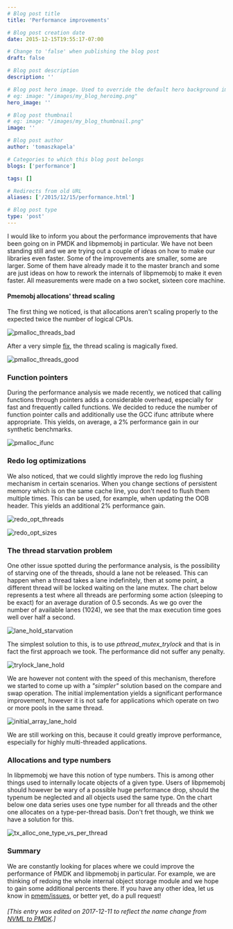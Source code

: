 ```yaml
---
# Blog post title
title: 'Performance improvements'

# Blog post creation date
date: 2015-12-15T19:55:17-07:00

# Change to 'false' when publishing the blog post
draft: false

# Blog post description
description: ''

# Blog post hero image. Used to override the default hero background image.
# eg: image: "/images/my_blog_heroimg.png"
hero_image: ''

# Blog post thumbnail
# eg: image: "/images/my_blog_thumbnail.png"
image: ''

# Blog post author
author: 'tomaszkapela'

# Categories to which this blog post belongs
blogs: ['performance']

tags: []

# Redirects from old URL
aliases: ['/2015/12/15/performance.html']

# Blog post type
type: 'post'
---
```


I would like to inform you about the performance improvements that have been going on in PMDK and libpmemobj in particular. We have not been standing still and we are trying out a couple of ideas on how to make our libraries even faster. Some of the improvements are smaller, some are larger. Some of them have already made it to the master branch and some are just ideas on how to rework the internals of libpmemobj to make it even faster. All measurements were made on a two socket, sixteen core machine.

#### Pmemobj allocations' thread scaling

The first thing we noticed, is that allocations aren't scaling properly to the expected twice the number of logical CPUs.

![pmalloc_threads_bad](/images/posts/pmalloc_threads_bad.png)

After a very simple [fix][a8ef08e9], the thread scaling is magically fixed.

![pmalloc_threads_good](/images/posts/pmalloc_threads_good.png)

### Function pointers

During the performance analysis we made recently, we noticed that calling functions through pointers adds a considerable overhead, especially for fast and frequently called functions. We decided to reduce the number of function pointer calls and additionally use the GCC ifunc attribute where appropriate. This yields, on average, a 2% performance gain in our synthetic benchmarks.

![pmalloc_ifunc](/images/posts/pmalloc_ifunc.png)

### Redo log optimizations

We also noticed, that we could slightly improve the redo log flushing mechanism in certain scenarios. When you change sections of persistent memory which is on the same cache line, you don't need to flush them multiple times. This can be used, for example, when updating the OOB header. This yields an additional 2% performance gain.

![redo_opt_threads](/images/posts/redo_opt_threads.png)

![redo_opt_sizes](/images/posts/redo_opt_sizes.png)

### The thread starvation problem

One other issue spotted during the performance analysis, is the possibility of starving one of the threads, should a lane not be released. This can happen when a thread takes a lane indefinitely, then at some point, a different thread will be locked waiting on the lane mutex. The chart below represents a test where all threads are performing some action (sleeping to be exact) for an average duration of 0.5 seconds. As we go over the number of available lanes (1024), we see that the max execution time goes well over half a second.

![lane_hold_starvation](/images/posts/lane_hold_starvation.png)

The simplest solution to this, is to use _pthread_mutex_trylock_ and that is in fact the first approach we took. The performance did not suffer any penalty.

![trylock_lane_hold](/images/posts/trylock_lane_hold.png)

We are however not content with the speed of this mechanism, therefore we started to come up with a _"simpler"_ solution based on the compare and swap operation. The initial implementation yields a significant performance improvement, however it is not safe for applications which operate on two or more pools in the same thread.

![initial_array_lane_hold](/images/posts/initial_array_lane_hold.png)

We are still working on this, because it could greatly improve performance, especially for highly multi-threaded applications.

### Allocations and type numbers

In libpmemobj we have this notion of type numbers. This is among other things used to internally locate objects of a given type. Users of libpmemobj should however be wary of a possible huge performance drop, should the typenum be neglected and all objects used the same type. On the chart below one data series uses one type number for all threads and the other one allocates on a type-per-thread basis. Don't fret though, we think we have a solution for this.

![tx_alloc_one_type_vs_per_thread](/images/posts/tx_alloc_one_type_vs_per_thread.png)

### Summary

We are constantly looking for places where we could improve the performance of PMDK and libpmemobj in particular. For example, we are thinking of redoing the whole internal object storage module and we hope to gain some additional percents there. If you have any other idea, let us know in [pmem/issues][41493750], or better yet, do a pull request!

[41493750]: https://github.com/pmem/issues/issues 'pmem/issues'
[f242534b]: (/blog/2015/07/an-introduction-to-pmemcheck-part-1-basics) 'pmemcheck blog entry'
[efed04e3]: https://gcc.gnu.org/onlinedocs/gcc/Other-Builtins.html '__builtin_expect'
[a8ef08e9]: https://github.com/pmem/pmdk/commit/5606aa41461cc0e7278bb059f1adae88ff6fbf04 'fix merge'

###### [This entry was edited on 2017-12-11 to reflect the name change from [NVML to PMDK](/blog/2017/12/NVML-is-now-PMDK).]
